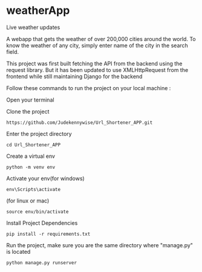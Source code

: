 # weatherApp
Live weather updates

A webapp that gets the weather of over 200,000 cities around the world. To know the weather of any city, simply enter name of the city in the search field.

This project was first built fetching the API from the backend using the request library.
But it has been updated to use XMLHttpRequest from the frontend while still maintaining Django for the backend

Follow these commands to run the project on your local machine :

Open your terminal

Clone the project 
```
https://github.com/Judekennywise/Url_Shortener_APP.git
```

Enter the project directory 

```
cd Url_Shortener_APP
```

Create a virtual env

```
python -m venv env 
```

Activate your env(for windows)

```
env\Scripts\activate 
```
(for linux or mac)

```
source env/bin/activate 
``` 

Install Project Dependencies

```
pip install -r requirements.txt
```
Run the project, make sure you are the same directory where "manage.py" is located

```
python manage.py runserver
```


